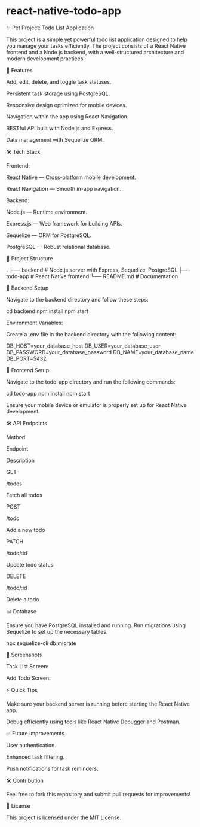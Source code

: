 # react-native-todo-app


✨ Pet Project: Todo List Application

This project is a simple yet powerful todo list application designed to help you manage your tasks efficiently. The project consists of a React Native frontend and a Node.js backend, with a well-structured architecture and modern development practices.

🔗 Features

Add, edit, delete, and toggle task statuses.

Persistent task storage using PostgreSQL.

Responsive design optimized for mobile devices.

Navigation within the app using React Navigation.

RESTful API built with Node.js and Express.

Data management with Sequelize ORM.

🛠️ Tech Stack

Frontend:

React Native — Cross-platform mobile development.

React Navigation — Smooth in-app navigation.

Backend:

Node.js — Runtime environment.

Express.js — Web framework for building APIs.

Sequelize — ORM for PostgreSQL.

PostgreSQL — Robust relational database.

📆 Project Structure

.
├── backend      # Node.js server with Express, Sequelize, PostgreSQL
├── todo-app     # React Native frontend
└── README.md    # Documentation

📓 Backend Setup

Navigate to the backend directory and follow these steps:

cd backend
npm install
npm start

Environment Variables:

Create a .env file in the backend directory with the following content:

DB_HOST=your_database_host
DB_USER=your_database_user
DB_PASSWORD=your_database_password
DB_NAME=your_database_name
DB_PORT=5432

📱 Frontend Setup

Navigate to the todo-app directory and run the following commands:

cd todo-app
npm install
npm start

Ensure your mobile device or emulator is properly set up for React Native development.

🛠️ API Endpoints

Method

Endpoint

Description

GET

/todos

Fetch all todos

POST

/todo

Add a new todo

PATCH

/todo/:id

Update todo status

DELETE

/todo/:id

Delete a todo

📊 Database

Ensure you have PostgreSQL installed and running. Run migrations using Sequelize to set up the necessary tables.

npx sequelize-cli db:migrate

🎨 Screenshots

Task List Screen:


Add Todo Screen:


⚡ Quick Tips

Make sure your backend server is running before starting the React Native app.

Debug efficiently using tools like React Native Debugger and Postman.

✅ Future Improvements

User authentication.

Enhanced task filtering.

Push notifications for task reminders.

🛠 Contribution

Feel free to fork this repository and submit pull requests for improvements!

📃 License

This project is licensed under the MIT License.

